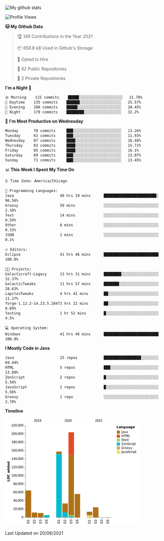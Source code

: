 ![My github stats](https://github-readme-stats.vercel.app/api?username=romvoid95&theme=gruvbox&include_all_commits=true&show_icons=true")

<!--START_SECTION:waka-->
![Profile Views](http://img.shields.io/badge/Profile%20Views-0-blue)

**🐱 My Github Data** 

> 🏆 149 Contributions in the Year 2021
 > 
> 📦 658.8 kB Used in Github's Storage 
 > 
> 💼 Opted to Hire
 > 
> 📜 62 Public Repositories 
 > 
> 🔑 2 Private Repositories  
 > 
**I'm a Night 🦉** 

```text
🌞 Morning    115 commits    █████░░░░░░░░░░░░░░░░░░░░   21.78% 
🌆 Daytime    135 commits    ██████░░░░░░░░░░░░░░░░░░░   25.57% 
🌃 Evening    108 commits    █████░░░░░░░░░░░░░░░░░░░░   20.45% 
🌙 Night      170 commits    ████████░░░░░░░░░░░░░░░░░   32.2%

```
📅 **I'm Most Productive on Wednesday** 

```text
Monday       70 commits     ███░░░░░░░░░░░░░░░░░░░░░░   13.26% 
Tuesday      63 commits     ███░░░░░░░░░░░░░░░░░░░░░░   11.93% 
Wednesday    87 commits     ████░░░░░░░░░░░░░░░░░░░░░   16.48% 
Thursday     83 commits     ████░░░░░░░░░░░░░░░░░░░░░   15.72% 
Friday       85 commits     ████░░░░░░░░░░░░░░░░░░░░░   16.1% 
Saturday     69 commits     ███░░░░░░░░░░░░░░░░░░░░░░   13.07% 
Sunday       71 commits     ███░░░░░░░░░░░░░░░░░░░░░░   13.45%

```


📊 **This Week I Spent My Time On** 

```text
⌚︎ Time Zone: America/Chicago

💬 Programming Languages: 
Java                     40 hrs 19 mins      ████████████████████████░   96.56% 
Groovy                   59 mins             ░░░░░░░░░░░░░░░░░░░░░░░░░   2.38% 
Text                     14 mins             ░░░░░░░░░░░░░░░░░░░░░░░░░   0.59% 
Other                    8 mins              ░░░░░░░░░░░░░░░░░░░░░░░░░   0.33% 
JSON                     2 mins              ░░░░░░░░░░░░░░░░░░░░░░░░░   0.1%

🔥 Editors: 
Eclipse                  41 hrs 46 mins      █████████████████████████   100.0%

🐱‍💻 Projects: 
Galacticraft-Legacy      13 hrs 31 mins      ████████░░░░░░░░░░░░░░░░░   32.37% 
GalacticTweaks           11 hrs 57 mins      ███████░░░░░░░░░░░░░░░░░░   28.63% 
LapitosTweaks            4 hrs 42 mins       ██░░░░░░░░░░░░░░░░░░░░░░░   11.27% 
forge-1.12.2-14.23.5.28473 hrs 22 mins       ██░░░░░░░░░░░░░░░░░░░░░░░   8.09% 
Testing                  1 hr 52 mins        █░░░░░░░░░░░░░░░░░░░░░░░░   4.5%

💻 Operating System: 
Windows                  41 hrs 46 mins      █████████████████████████   100.0%

```

**I Mostly Code in Java** 

```text
Java                     25 repos            █████████████████░░░░░░░░   69.44% 
HTML                     5 repos             ███░░░░░░░░░░░░░░░░░░░░░░   13.89% 
ZenScript                2 repos             █░░░░░░░░░░░░░░░░░░░░░░░░   5.56% 
JavaScript               2 repos             █░░░░░░░░░░░░░░░░░░░░░░░░   5.56% 
Groovy                   1 repo              ░░░░░░░░░░░░░░░░░░░░░░░░░   2.78%

```


**Timeline**

![Chart not found](https://raw.githubusercontent.com/ROMVoid95/ROMVoid95/master/charts/bar_graph.png) 


 Last Updated on 20/06/2021
<!--END_SECTION:waka-->

